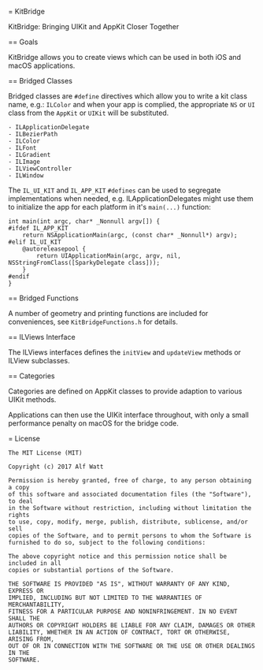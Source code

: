 
= KitBridge

KitBridge: Bringing UIKit and AppKit Closer Together


== Goals

KitBridge allows you to create views which can be used in both iOS and macOS applications.


== Bridged Classes

Bridged classes are `#define` directives which allow you to write a kit class name, e.g.: `ILColor`
and when your app is complied, the appropriate `NS` or `UI` class from the `AppKit` or `UIKit` will
be substituted.

    - ILApplicationDelegate
    - ILBezierPath
    - ILColor
    - ILFont
    - ILGradient
    - ILImage
    - ILViewController
    - ILWindow

The `IL_UI_KIT` and `IL_APP_KIT` `#defines` can be used to segregate implementations when needed,
e.g. ILApplicationDelegates might use them to initialize the app for each platform in it's 
`main(...)` function:

    int main(int argc, char* _Nonnull argv[]) {
    #ifdef IL_APP_KIT
        return NSApplicationMain(argc, (const char* _Nonnull*) argv);
    #elif IL_UI_KIT
        @autoreleasepool {
            return UIApplicationMain(argc, argv, nil, NSStringFromClass([SparkyDelegate class]));
        }
    #endif
    }


== Bridged Functions

A number of geometry and printing functions are included for conveniences, see `KitBridgeFunctions.h` for details.


== ILViews Interface

The ILViews interfaces defines the `initView` and `updateView` methods or ILView subclasses.


== Categories

Categories are defined on AppKit classes to provide adaption to various UIKit methods.

Applications can then use the UIKit interface throughout, with only a small performance
penalty on macOS for the bridge code.


= License

    The MIT License (MIT)

    Copyright (c) 2017 Alf Watt

    Permission is hereby granted, free of charge, to any person obtaining a copy
    of this software and associated documentation files (the "Software"), to deal
    in the Software without restriction, including without limitation the rights
    to use, copy, modify, merge, publish, distribute, sublicense, and/or sell
    copies of the Software, and to permit persons to whom the Software is
    furnished to do so, subject to the following conditions:

    The above copyright notice and this permission notice shall be included in all
    copies or substantial portions of the Software.

    THE SOFTWARE IS PROVIDED "AS IS", WITHOUT WARRANTY OF ANY KIND, EXPRESS OR
    IMPLIED, INCLUDING BUT NOT LIMITED TO THE WARRANTIES OF MERCHANTABILITY,
    FITNESS FOR A PARTICULAR PURPOSE AND NONINFRINGEMENT. IN NO EVENT SHALL THE
    AUTHORS OR COPYRIGHT HOLDERS BE LIABLE FOR ANY CLAIM, DAMAGES OR OTHER
    LIABILITY, WHETHER IN AN ACTION OF CONTRACT, TORT OR OTHERWISE, ARISING FROM,
    OUT OF OR IN CONNECTION WITH THE SOFTWARE OR THE USE OR OTHER DEALINGS IN THE
    SOFTWARE.
